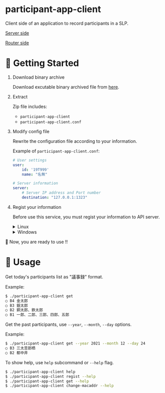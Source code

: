 # participant-app-client

Client side of an application to record participants in a SLP.

[Server side](https://github.com/higuruchi/participant-app)

[Router side](https://github.com/yassi-github/participant-app-router)

# 🚀 Getting Started

1. Download binary archive

    Download excutable binary archived file from [here](https://github.com/yassi-github/participant-app-client/releases/latest).

1. Extract

    Zip file includes:

    - `participant-app-client`
    - `participant-app-client.conf`

1. Modify config file

    Rewrite the configuration file according to your information.

    Example of `participant-app-client.conf`:
    ```yaml
    # User settings
    user:
        id: '19T999'
        name: "名無"

    # Server information
    server:
        # Server IP address and Port number
        destination: "127.0.0.1:1323"
    ```

1. Regist your information

    Before use this service, you must regist your information to API server.

    <details>
    <summary>Linux</summary>
    
    at shell terminal, run:

    ```sh
    ./participant-app-client regist
    ```

    </details>
    <details>
    <summary>Windows</summary>

    at Command Prompt, run:

    ```cmd
    participant-app-client regist
    ```

    </details>

🎉 Now, you are ready to use !!

# 🚀 Usage

Get today's participants list as "議事録" format.

Example:

```sh
$ ./participant-app-client get
○ B4 金太郎
○ B3 銀太郎
○ B2 銅太郎、鉄太郎
○ B1 一郎、二郎、三郎、四郎、五郎
```

Get the past participants, use `--year`, `--month`, `--day` options.

Example:

```sh
$ ./participant-app-client get --year 2021 --month 12 --day 24
○ B3 三太苦郎栖
○ B2 都中井
```

To show help, use `help` subcommand or `--help` flag.

```sh
$ ./participant-app-client help
$ ./participant-app-client regist --help
$ ./participant-app-client get --help
$ ./participant-app-client change-macaddr --help
```
